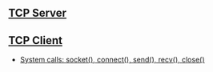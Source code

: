 ## [TCP Server](TCPServer)


## [TCP Client](TCPClient)
- [System calls: socket(), connect(), send(), recv(), close()](../APIs_Structures/APIs/)

